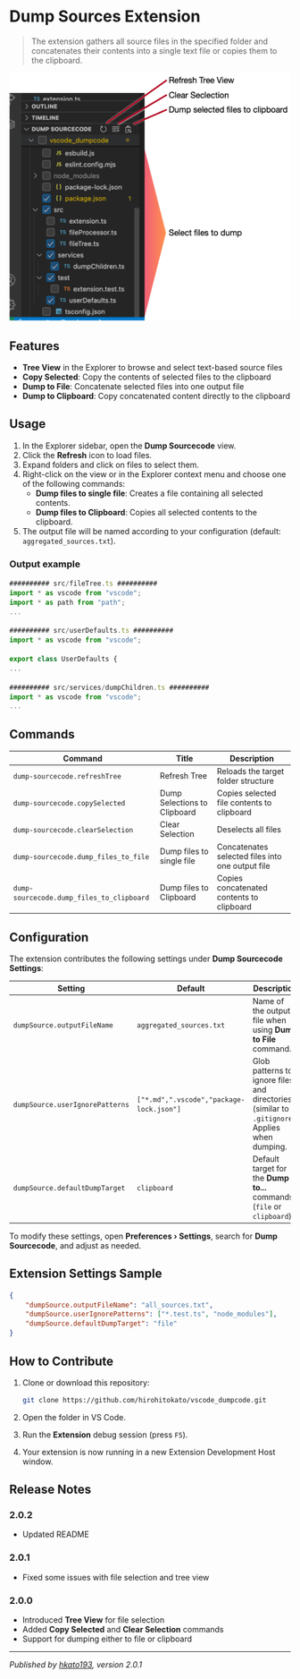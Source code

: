# Dump Sources Extension

> The extension gathers all source files in the specified folder and concatenates their contents into a single text file or copies them to the clipboard.

![Extension Icon](assets/screenshot1.png)

## Features

* **Tree View** in the Explorer to browse and select text-based source files
* **Copy Selected**: Copy the contents of selected files to the clipboard
* **Dump to File**: Concatenate selected files into one output file
* **Dump to Clipboard**: Copy concatenated content directly to the clipboard

## Usage

1. In the Explorer sidebar, open the **Dump Sourcecode** view.
2. Click the **Refresh** icon to load files.
3. Expand folders and click on files to select them.
4. Right-click on the view or in the Explorer context menu and choose one of the following commands:
   * **Dump files to single file**: Creates a file containing all selected contents.
   * **Dump files to Clipboard**: Copies all selected contents to the clipboard.
5. The output file will be named according to your configuration (default: `aggregated_sources.txt`).

### Output example

```ts
########## src/fileTree.ts ##########
import * as vscode from "vscode";
import * as path from "path";
...

########## src/userDefaults.ts ##########
import * as vscode from "vscode";

export class UserDefaults {
...

########## src/services/dumpChildren.ts ##########
import * as vscode from "vscode";
...
```

## Commands

| Command | Title | Description |
| --- | --- | --- |
| `dump-sourcecode.refreshTree` | Refresh Tree | Reloads the target folder structure |
| `dump-sourcecode.copySelected` | Dump Selections to Clipboard | Copies selected file contents to clipboard |
| `dump-sourcecode.clearSelection` | Clear Selection | Deselects all files |
| `dump-sourcecode.dump_files_to_file` | Dump files to single file | Concatenates selected files into one output file |
| `dump-sourcecode.dump_files_to_clipboard` | Dump files to Clipboard | Copies concatenated contents to clipboard |

## Configuration

The extension contributes the following settings under **Dump Sourcecode Settings**:

| Setting | Default | Description |
| --- | --- | --- |
| `dumpSource.outputFileName` | `aggregated_sources.txt` | Name of the output file when using **Dump to File** command. |
| `dumpSource.userIgnorePatterns` | `["*.md",".vscode","package-lock.json"]` | Glob patterns to ignore files and directories (similar to `.gitignore`). Applies when dumping. |
| `dumpSource.defaultDumpTarget` | `clipboard` | Default target for the **Dump to...** commands (`file` or `clipboard`). |

To modify these settings, open **Preferences › Settings**, search for **Dump Sourcecode**, and adjust as needed.

## Extension Settings Sample

```json
{
    "dumpSource.outputFileName": "all_sources.txt",
    "dumpSource.userIgnorePatterns": ["*.test.ts", "node_modules"],
    "dumpSource.defaultDumpTarget": "file"
}
```

## How to Contribute

1. Clone or download this repository:

   ```bash
   git clone https://github.com/hirohitokato/vscode_dumpcode.git
   ```
2. Open the folder in VS Code.
3. Run the **Extension** debug session (press `F5`).
4. Your extension is now running in a new Extension Development Host window.

## Release Notes

### 2.0.2

* Updated README

### 2.0.1

* Fixed some issues with file selection and tree view

### 2.0.0

* Introduced **Tree View** for file selection
* Added **Copy Selected** and **Clear Selection** commands
* Support for dumping either to file or clipboard

---

*Published by [hkato193](https://github.com/hirohitokato), version 2.0.1*
